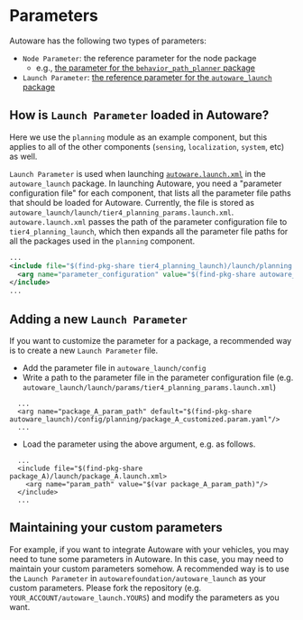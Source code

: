 # Parameters

Autoware has the following two types of parameters:

- `Node Parameter`: the reference parameter for the node package
  - e.g., [the parameter for the `behavior_path_planner` package](https://github.com/autowarefoundation/autoware.universe/tree/main/planning/behavior_path_planner/config)
- `Launch Parameter`: [the reference parameter for the `autoware_launch` package](https://github.com/autowarefoundation/autoware_launch/tree/main/autoware_launch/config)

## How is `Launch Parameter` loaded in Autoware?

Here we use the `planning` module as an example component, but this applies to all of the other components (`sensing`, `localization`, `system`, etc) as well.

`Launch Parameter` is used when launching [`autoware.launch.xml`](https://github.com/autowarefoundation/autoware_launch/blob/main/autoware_launch/launch/autoware.launch.xml) in the `autoware_launch` package.
In launching Autoware, you need a "parameter configuration file" for each component, that lists all the parameter file paths that should be loaded for Autoware. Currently, the file is stored as `autoware_launch/launch/tier4_planning_params.launch.xml`.
`autoware.launch.xml` passes the path of the parameter configuration file to `tier4_planning_launch`, which then expands all the parameter file paths for all the packages used in the `planning` component.

```xml
...
<include file="$(find-pkg-share tier4_planning_launch)/launch/planning.launch.xml">
  <arg name="parameter_configuration" value="$(find-pkg-share autoware_launch)/params/tier4_planning_params.launch.xml"/>
</include>
...
```

## Adding a new `Launch Parameter`

If you want to customize the parameter for a package, a recommended way is to create a new `Launch Parameter` file.

- Add the parameter file in `autoware_launch/config`
- Write a path to the parameter file in the parameter configuration file (e.g. `autoware_launch/launch/params/tier4_planning_params.launch.xml`)

```
  ...
  <arg name="package_A_param_path" default="$(find-pkg-share autoware_launch)/config/planning/package_A_customized.param.yaml"/>
  ...
```

- Load the parameter using the above argument, e.g. as follows.

```
  ...
  <include file="$(find-pkg-share package_A)/launch/package_A.launch.xml>
    <arg name="param_path" value="$(var package_A_param_path)"/>
  </include>
  ...
```

## Maintaining your custom parameters

For example, if you want to integrate Autoware with your vehicles, you may need to tune some parameters in Autoware. In this case, you may need to maintain your custom parameters somehow. A recommended way is to use the `Launch Parameter` in `autowarefoundation/autoware_launch` as your custom parameters. Please fork the repository (e.g. `YOUR_ACCOUNT/autoware_launch.YOURS`) and modify the parameters as you want.
